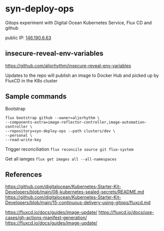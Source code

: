 # syn-deploy-ops

Gitops experiment with Digital Ocean Kubernetes Service, Flux CD and github

public IP: [146.190.6.63](http://146.190.6.63)

## insecure-reveal-env-variables

https://github.com/aljorhythm/insecure-reveal-env-variables

Updates to the repo will publish an image to Docker Hub and picked up by FluxCD in the K8s cluster
## Sample commands

Bootstrap
```
flux bootstrap github --owner=aljorhythm \
--components-extra=image-reflector-controller,image-automation-controller \
--repository=syn-deploy-ops --path clusters/dev \
--personal \
--read-write-key
```

Trigger reconciliation
`flux reconcile source git flux-system`

Get all iamges
`flux get images all --all-namespaces`

## References

https://github.com/digitalocean/Kubernetes-Starter-Kit-Developers/blob/main/08-kubernetes-sealed-secrets/README.md
https://github.com/digitalocean/Kubernetes-Starter-Kit-Developers/blob/main/15-continuous-delivery-using-gitops/fluxcd.md

https://fluxcd.io/docs/guides/image-update/
https://fluxcd.io/docs/use-cases/gh-actions-manifest-generation/
https://fluxcd.io/docs/guides/image-update/